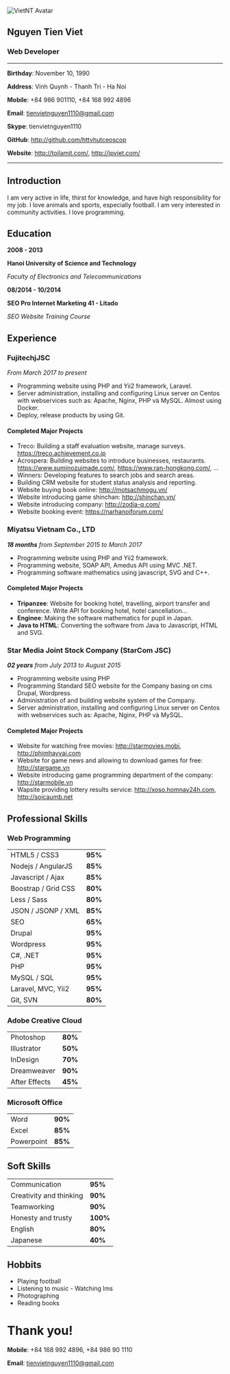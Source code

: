 ![VietNT Avatar](https://sv1.uphinhnhanh.com/images/2018/05/19/CV-NguyenTienViet-200.png "VietNT Avatar")
## Nguyen Tien Viet

### Web Developer
-------------------
**Birthday**: November 10, 1990

**Address**: Vinh Quynh - Thanh Tri - Ha Noi

**Mobile**: +84 986 901110, +84 168 992 4896

**Email**: tienvietnguyen1110@gmail.com

**Skype**: tienvietnguyen1110

**GitHub**: http://github.com/httvhutceoscop

**Website**: http://toilamit.com/, http://jpviet.com/

-------------------

Introduction
--------------
I am very active in life, thirst for knowledge, and have high responsibility for my job.
I love animals and sports, especially football.
I am very interested in community activities.
I love programming.

Education
------------

**2008 - 2013**

**Hanoi University of Science and Technology**

*Faculty of Electronics and Telecommunications*

**08/2014 - 10/2014**

**SEO Pro Internet Marketing 41 - Litado**

*SEO Website Training Course*

## Experience
### FujitechjJSC
*From March 2017 to present*
- Programming website using PHP and Yii2 framework, Laravel.
- Server administration, installing and configuring Linux server on  Centos with webservices such as: Apache, Nginx, PHP và MySQL. Almost using Docker.
- Deploy, release products by using Git.

#### Completed Major Projects
- Treco: Building a staff evaluation website, manage surveys. https://treco.achievement.co.jp
- Acrospera: Building websites to introduce businesses, restaurants. https://www.suminozuimade.com/, https://www.ran-hongkong.com/, ...
- Winners: Developing features to search jobs and search areas.
- Building CRM website for student status analysis and reporting.
- Website buying book online: http://motsachmogu.vn/
- Website introducing game shinchan: http://shinchan.vn/
- Website introducing company: http://zodia-q.com/
- Website booking event: https://narhanoiforum.com/

### Miyatsu Vietnam Co., LTD
***18 months** from September 2015 to March 2017*
- Programming website using PHP and Yii2 framework.
- Programming website, SOAP API, Amedus API using MVC .NET. 
- Programming software mathematics using javascript, SVG and C++.

#### Completed Major Projects
- **Tripanzee**: Website for booking hotel, travelling, airport transfer and conference. Write API for booking hotel, hotel cancellation...
- **Enginee**: Making the software mathematics for pupil in Japan.
- **Java to HTML**: Converting the software from Java to Javascript, HTML and SVG.

### Star Media Joint Stock Company (StarCom JSC)
***02 years** from July 2013 to August 2015*

- Programming website using PHP
- Programming Standard SEO website for the Company basing on cms Drupal, Wordpress.
- Administration of and building website system of the Company.
- Server administration, installing and configuring Linux server on  Centos with webservices such as: Apache, Nginx, PHP và MySQL.

#### Completed Major Projects

- Website for watching free movies: http://starmovies.mobi, http://phimhayvai.com
- Website for game news and allowing to download games for free: http://stargame.vn
- Website introducing game programming department of the company: http://starmobile.vn
- Wapsite providing lottery results service: http://xoso.homnay24h.com, http://soicaumb.net

## Professional Skills
### Web Programming
|  |  |
|---|---|
| HTML5 / CSS3 | **95%** |
| Nodejs / AngularJS | **85%** |
| Javascript / Ajax | **85%** |
| Boostrap / Grid CSS | **80%** |
| Less / Sass | **80%** |
| JSON / JSONP / XML | **85%** |
| SEO | **65%** |
| Drupal | **95%** |
| Wordpress | **95%** |
| C#, .NET | **95%** |
| PHP | **95%** |
| MySQL / SQL | **95%** |
| Laravel, MVC, Yii2 | **95%** |
| Git, SVN | **80%** |

### Adobe Creative Cloud
| | |
| --- | --- |
| Photoshop | **80%** |
| Illustrator | **50%** |
| InDesign | **70%** |
| Dreamweaver | **90%** |
| After Effects | **45%** |
### Microsoft Office
| | |
| --- | --- |
| Word | **90%** |
| Excel | **85%** |
| Powerpoint | **85%** |
## Soft Skills
|  |  |
|--|--|
| Communication | **95%** |
| Creativity and thinking | **90%** |
| Teamworking | **90%** |
| Honesty and trusty | **100%** |
| English | **80%** |
| Japanese | **40%** |
## Hobbits
- Playing football
- Listening to music - Watching  lms
- Photographing
- Reading books
# Thank you!
**Mobile**: +84 168 992 4896, +84 986 90 1110

**Email**: tienvietnguyen1110@gmail.com

